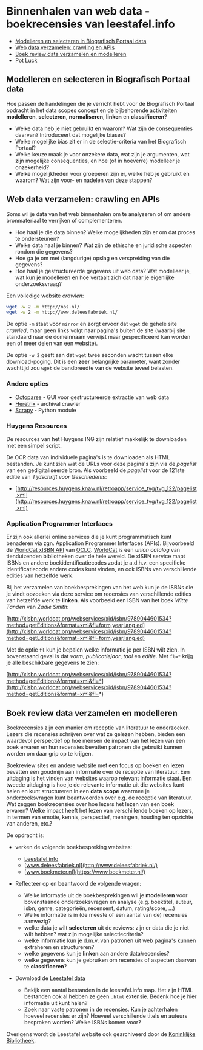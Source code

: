 # Binnenhalen van web data - boekrecensies van leestafel.info

+ [Modelleren en selecteren in Biografisch Portaal data](#bioport-modelling)
+ [Web data verzamelen: crawling en APIs](#web-data-gathering)
+ [Boek review data verzamelen en modelleren](#book-review-modelling)
+ Pot Luck

<a name="bioport-modelling"></a>
## Modelleren en selecteren in Biografisch Portaal data

Hoe passen de handelingen die je verricht hebt voor de Biografisch Portaal opdracht in het data scopes concept en de bijbehorende activiteiten **modelleren**, **selecteren**, **normaliseren**, **linken** en **classificeren**?

+ Welke data heb je **niet** gebruikt en waarom? Wat zijn de consequenties daarvan? Introduceert dat mogelijke biases? 
+ Welke mogelijke bias zit er in de selectie-criteria van het Biografisch Portaal?
+ Welke keuze maak je voor onzekere data, wat zijn je argumenten, wat zijn mogelijke consequenties, en hoe (of in hoeverre) modelleer je onzekerheid?
+ Welke mogelijkheden voor groeperen zijn er, welke heb je gebruikt en waarom? Wat zijn voor- en nadelen van deze stappen?

<a name="web-data-gathering"></a>
## Web data verzamelen: crawling en APIs

Soms wil je data van het web binnenhalen om te analyseren of om andere bronmateriaal te verrijken of complementeren.

+ Hoe haal je die data binnen? Welke mogelijkheden zijn er om dat proces te ondersteunen?
+ Welke data haal je binnen? Wat zijn de ethische en juridische aspecten rondom die gegevens?
+ Hoe ga je om met (langdurige) opslag en verspreiding van die gegevens?
+ Hoe haal je gestructureerde gegevens uit web data? Wat modelleer je, wat kun je modelleren en hoe vertaalt zich dat naar je eigenlijke onderzoeksvraag?

Een volledige website *crawlen*:

```bash
wget -w 2 -m http://nos.nl/
wget -w 2 -m http://www.deleesfabriek.nl/
```

De optie `-m` staat voor `mirror` en zorgt ervoor dat `wget` de gehele site *crawled*, maar geen links volgt naar pagina's buiten de site (waarbij site standaard naar de domeinnaam verwijst maar gespecificeerd kan worden een of meer delen van een website).

De optie `-w 2` geeft aan dat `wget` twee seconden wacht tussen elke download-poging. Dit is een **zeer** belangrijke parameter, want zonder wachttijd zou `wget` de bandbreedte van de website teveel belasten. 

### Andere opties

+ [Octoparse](https://www.octoparse.com/) - GUI voor gestructureerde extractie van web data
+ [Heretrix](https://webarchive.jira.com/wiki/spaces/Heritrix/overview) - archival crawler
+ [Scrapy](https://scrapy.org/) - Python module

### Huygens Resources
De resources van het Huygens ING zijn relatief makkelijk te downloaden met een simpel script.

De OCR data van individuele pagina's is te downloaden als HTML bestanden. Je kunt zien wat de URLs voor deze pagina's zijn via de *pagelist* van een gedigitaliseerde bron. Als voorbeeld de *pagelist* voor de 121ste editie van *Tijdschrift voor Geschiedenis*:

+ [http://resources.huygens.knaw.nl/retroapp/service_tvg/tvg_122/pagelist.xml](http://resources.huygens.knaw.nl/retroapp/service_tvg/tvg_122/pagelist.xml)

### Application Programmer Interfaces

Er zijn ook allerlei online services die je kunt programmatisch kunt benaderen via zgn. Application Programmer Interfaces (APIs). Bijvoorbeeld de [WorldCat xISBN API](http://xisbn.worldcat.org/xisbnadmin/doc/api.htm) van [OCLC](https://www.oclc.org/). [WorldCat](https://www.worldcat.org/) is een *union catalog*  van tienduizenden bibliotheken over de hele wereld. De xISBN service mapt ISBNs en andere boekidentificatiecodes zodat je a.d.h.v. een specifieke identificatiecode andere codes kunt vinden, en ook ISBNs van verschillende edities van hetzelfde werk. 

Bij het verzamelen van boekbesprekingen van het web kun je de ISBNs die je vindt opzoeken via deze service om recensies van verschillende edities van hetzelfde werk te **linken**. Als voorbeeld een ISBN van het boek *Witte Tanden* van *Zadie Smith*:

[http://xisbn.worldcat.org/webservices/xid/isbn/9789044601534?method=getEditions&format=xml&fl=form,year,lang,ed](http://xisbn.worldcat.org/webservices/xid/isbn/9789044601534?method=getEditions&format=xml&fl=form,year,lang,ed)

Met de optie `fl` kun je bepalen welke informatie je per ISBN wilt zien. In bovenstaand geval is dat *vorm*, *publicatiejaar*, *taal* en *editie*. Met `fl=*` krijg je alle beschikbare gegevens te zien:

[http://xisbn.worldcat.org/webservices/xid/isbn/9789044601534?method=getEditions&format=xml&fl=*](http://xisbn.worldcat.org/webservices/xid/isbn/9789044601534?method=getEditions&format=xml&fl=*)


<a name="book-review-modelling"></a>
## Boek review data verzamelen en modelleren

Boekrecensies zijn een manier om receptie van literatuur te onderzoeken. Lezers die recensies schrijven over wat ze gelezen hebben, bieden een waardevol perspectief op hoe mensen de impact van het lezen van een boek ervaren en hun recensies bevatten patronen die gebruikt kunnen worden om daar grip op te krijgen.

Boekreview sites en andere website met een focus op boeken en lezen bevatten een goudmijn aan informatie over de receptie van literatuur. Een uitdaging is het vinden van websites waarop relevant informatie staat. Een tweede uitdaging is hoe je de relevante informatie uit die websites kunt halen en kunt structureren in een **data scope** waarmee je onderzoeksvragen kunt beantwoorden over e.g. de receptie van literatuur. Wat zeggen boekrecensies over hoe lezers het lezen van een boek ervaren? Welke impact heeft het lezen van verschillende boeken op lezers, in termen van emotie, kennis, perspectief, meningen, houding ten opzichte van anderen, etc.?

De opdracht is:

+ verken de volgende boekbespreking websites:
    + [Leestafel.info](http://leestafel.info/)
    + [www.deleesfabriek.nl](http://www.deleesfabriek.nl/)
    + [www.boekmeter.nl](https://www.boekmeter.nl/)

+ Reflecteer op en beantwoord de volgende vragen:
    + Welke informatie uit de boekbesprekingen wil je **modelleren** voor bovenstaande onderzoeksvragen en analyse (e.g. boektitel, auteur, isbn, genre, categorieën, recensent, datum, rating/score, ...)
    + Welke informatie is in (de meeste of een aantal van de) recensies aanwezig?
    + welke data je wilt **selecteren** uit de reviews: zijn er data die je niet wilt hebben? wat zijn mogelijke selectiecriteria?
    + welke informatie kun je d.m.v. van patronen uit web pagina's kunnen extraheren en structureren?
    + welke gegevens kun je **linken** aan andere data/recensies?
    + welke gegevens kun je gebruiken om recensies of aspecten daarvan te **classificeren**?

+ Download de [Leestafel data](https://surfdrive.surf.nl/files/index.php/s/L1AVitvi8eanPsP)
    + Bekijk een aantal bestanden in de leestafel.info map. Het zijn HTML bestanden ook al hebben ze geen `.html` extensie. Bedenk hoe je hier informatie uit kunt halen?
    + Zoek naar vaste patronen in de recensies. Kun je achterhalen hoeveel recensies er zijn? Hoeveel verschillende titels en auteurs besproken worden? Welke ISBNs komen voor?

Overigens wordt de Leestafel website ook gearchiveerd door de [Koninklijke Bibliotheek](https://www.kb.nl/bronnen-zoekwijzers/databanken-mede-gemaakt-door-de-kb/webarchief-kb).

